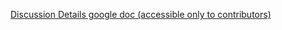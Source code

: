 [Discussion Details google doc (accessible only to contributors)](https://docs.google.com/document/d/1cGI3qhObvGmAFF5Z9MPolm2xJEbgZv6Y22inZhJstYA/edit)
